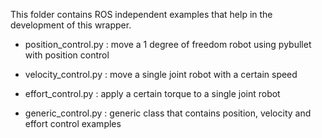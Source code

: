 This folder contains ROS independent examples that help
in the development of this wrapper.

- position_control.py : move a 1 degree of freedom robot using pybullet with position control
- velocity_control.py : move a single joint robot with a certain speed
- effort_control.py : apply a certain torque to a single joint robot

- generic_control.py : generic class that contains position, velocity and effort control examples
